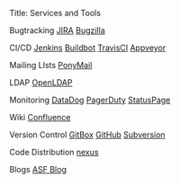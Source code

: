 Title: Services and Tools

Bugtracking
[JIRA](https://issues.apache.org/jira)
[Bugzilla](https://bz.apache.org/bugzilla/)

CI/CD
[Jenkins](http://builds.apache.org)
[Buildbot](http://ci.apache.org)
[TravisCI](https://travis-ci.org/)
[Appveyor](https://www.appveyor.com/)

Mailing LIsts
[PonyMail](http://lists.apache.org)

LDAP
[OpenLDAP](http://www.openldap.org/)

Monitoring
[DataDog](https://www.datadoghq.com/)
[PagerDuty](http://pagerduty.com)
[StatusPage](http://status.apache.org)

Wiki
[Confluence](https://cwiki.apache.org)

Version Control
[GitBox](https://gitbox.apache.org)
[GitHub](https://github.com/apache/)
[Subversion](https://svn.apache.org/viewvc)

Code Distribution
[nexus](https://repository.apache.org/)

Blogs
[ASF Blog](http://blogs.apache.org)
